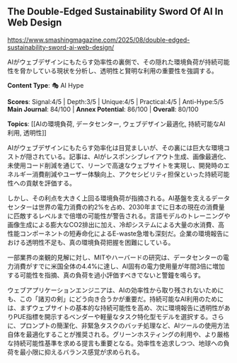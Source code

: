 ## The Double-Edged Sustainability Sword Of AI In Web Design

https://www.smashingmagazine.com/2025/08/double-edged-sustainability-sword-ai-web-design/

AIがウェブデザインにもたらす効率性の裏側で、その隠れた環境負荷が持続可能性を脅かしている現状を分析し、透明性と賢明な利用の重要性を強調する。

**Content Type**: 🎭 AI Hype

**Scores**: Signal:4/5 | Depth:3/5 | Unique:4/5 | Practical:4/5 | Anti-Hype:5/5
**Main Journal**: 84/100 | **Annex Potential**: 86/100 | **Overall**: 80/100

**Topics**: [[AIの環境負荷, データセンター, ウェブデザイン最適化, 持続可能なAI利用, 透明性]]

AIがウェブデザインにもたらす効率化は目覚ましいが、その裏には巨大な環境コストが隠されている。記事は、AIがレスポンシブレイアウト生成、画像最適化、未使用コード削減を通じて、リーンで高速なウェブサイトを実現し、開発時のエネルギー消費削減やユーザー体験向上、アクセシビリティ担保といった持続可能性への貢献を評価する。

しかし、その利点を大きく上回る環境負荷が指摘される。AI基盤を支えるデータセンターは世界の電力消費の約2%を占め、2030年までに日本の現在の消費量に匹敵するレベルまで倍増の可能性が警告される。言語モデルのトレーニングや画像生成による膨大なCO2排出に加え、冷却システムによる大量の水消費、高性能コンポーネントの短寿命化によるE-waste急増も深刻だ。企業の環境報告における透明性不足も、真の環境負荷把握を困難にしている。

一部業界の楽観的見解に対し、MITやハーバードの研究は、データセンターの電力消費がすでに米国全体の4.4%に達し、AI固有の電力使用量が年間3倍に増加する可能性を指摘、真の負荷を過小評価すべきでないと警鐘を鳴らす。

ウェブアプリケーションエンジニアは、AIの効率性から取り残されないためにも、この「諸刃の剣」にどう向き合うかが重要だ。持続可能なAI利用のためには、まずウェブサイトの基本的な持続可能性を高め、次に環境報告に透明性がありPUE指標を開示するベンダーや軽量なタスク特化型モデルを選択する。さらに、プロンプトの簡潔化、非緊急タスクのバッチ処理など、AIツールの使用方法自体を最適化することが推奨される。グリーンホスティングの利用や、より厳格な持続可能性基準を求める提言も重要となる。効率性を追求しつつ、地球への負荷を最小限に抑えるバランス感覚が求められる。
